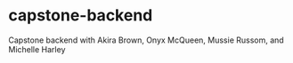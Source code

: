 # capstone-backend
Capstone backend with Akira Brown, Onyx McQueen, Mussie Russom, and Michelle Harley
